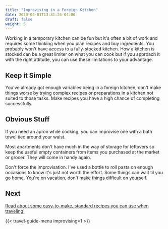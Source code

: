 ```yaml
---
title: "Improvising in a Foreign Kitchen"
date: 2020-04-01T13:31:24-04:00
draft: false
weight: 5
---
```



Working in a temporary kitchen can be fun but it's often a bit of work and requires some thinking when you plan recipes and buy ingredients. You probably won't have access to a fully-stocked kitchen. How a kitchen is stocked can be a great limiter on what you can cook but if you approach it with the right attitude, you can use these limitations to your advantage.

## Keep it Simple

You've already got enough variables being in a foreign kitchen, don't make things worse by trying complex recipes or preparations in a kitchen not suited to those tasks. Make recipes you have a high chance of completing successfully.

## Obvious Stuff

If you need an apron while cooking, you can improvise one with a bath towel tied around your waist. 

Most apartments don't have much in the way of storage for leftovers so keep the useful empty containers from items you purchased at the market or grocer. They will come in handy again.

Don't force the improvisation. I've used a bottle to roll pasta on enough occasions to know it's just not worth the effort. Some things can wait til you go home. You're on vacation, don't make things difficult on yourself.




## Next

[Read about some easy-to-make, standard recipes you can use when traveling.](../standard-recipes)

{{< travel-guide-menu improvising=1 >}}
